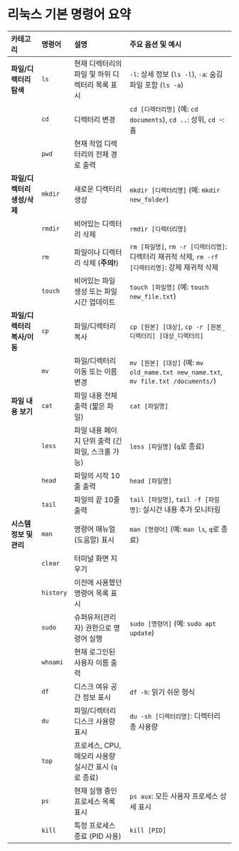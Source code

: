 # 리눅스 기본 명령어 요약

| 카테고리              | 명령어  | 설명                                                                 | 주요 옵션 및 예시                                                                                                     |
| :-------------------- | :------ | :------------------------------------------------------------------- | :-------------------------------------------------------------------------------------------------------------------- |
| **파일/디렉터리 탐색** | `ls`    | 현재 디렉터리의 파일 및 하위 디렉터리 목록 표시                        | `-l`: 상세 정보 (`ls -l`), `-a`: 숨김 파일 포함 (`ls -a`)                                                         |
|                       | `cd`    | 디렉터리 변경                                                        | `cd [디렉터리명]` (예: `cd documents`), `cd ..`: 상위, `cd ~`: 홈                                                    |
|                       | `pwd`   | 현재 작업 디렉터리의 전체 경로 출력                                    |                                                                                                                       |
| **파일/디렉터리 생성/삭제** | `mkdir` | 새로운 디렉터리 생성                                                 | `mkdir [디렉터리명]` (예: `mkdir new_folder`)                                                                      |
|                       | `rmdir` | 비어있는 디렉터리 삭제                                               | `rmdir [디렉터리명]`                                                                                                  |
|                       | `rm`    | 파일이나 디렉터리 삭제 (**주의!**)                                 | `rm [파일명]`, `rm -r [디렉터리명]`: 디렉터리 재귀적 삭제, `rm -rf [디렉터리명]`: 강제 재귀적 삭제                      |
|                       | `touch` | 비어있는 파일 생성 또는 파일 시간 업데이트                           | `touch [파일명]` (예: `touch new_file.txt`)                                                                       |
| **파일/디렉터리 복사/이동** | `cp`    | 파일/디렉터리 복사                                                 | `cp [원본] [대상]`, `cp -r [원본_디렉터리] [대상_디렉터리]`                                                         |
|                       | `mv`    | 파일/디렉터리 이동 또는 이름 변경                                    | `mv [원본] [대상]` (예: `mv old_name.txt new_name.txt`, `mv file.txt /documents/`)                                   |
| **파일 내용 보기** | `cat`   | 파일 내용 전체 출력 (짧은 파일)                                      | `cat [파일명]`                                                                                                        |
|                       | `less`  | 파일 내용 페이지 단위 출력 (긴 파일, 스크롤 가능)                    | `less [파일명]` (`q`로 종료)                                                                                         |
|                       | `head`  | 파일의 시작 10줄 출력                                                | `head [파일명]`                                                                                                       |
|                       | `tail`  | 파일의 끝 10줄 출력                                                  | `tail [파일명]`, `tail -f [파일명]`: 실시간 내용 추가 모니터링                                                        |
| **시스템 정보 및 관리** | `man`   | 명령어 매뉴얼(도움말) 표시                                           | `man [명령어]` (예: `man ls`, `q`로 종료)                                                                              |
|                       | `clear` | 터미널 화면 지우기                                                   |                                                                                                                       |
|                       | `history` | 이전에 사용했던 명령어 목록 표시                                     |                                                                                                                       |
|                       | `sudo`  | 슈퍼유저(관리자) 권한으로 명령어 실행                                | `sudo [명령어]` (예: `sudo apt update`)                                                                            |
|                       | `whoami`| 현재 로그인된 사용자 이름 출력                                       |                                                                                                                       |
|                       | `df`    | 디스크 여유 공간 정보 표시                                           | `df -h`: 읽기 쉬운 형식                                                                                              |
|                       | `du`    | 파일/디렉터리 디스크 사용량 표시                                     | `du -sh [디렉터리명]`: 디렉터리 총 사용량                                                                              |
|                       | `top`   | 프로세스, CPU, 메모리 사용량 실시간 표시 (`q`로 종료)                |                                                                                                                       |
|                       | `ps`    | 현재 실행 중인 프로세스 목록 표시                                    | `ps aux`: 모든 사용자 프로세스 상세 표시                                                                              |
|                       | `kill`  | 특정 프로세스 종료 (PID 사용)                                        | `kill [PID]`                                                                                                          |